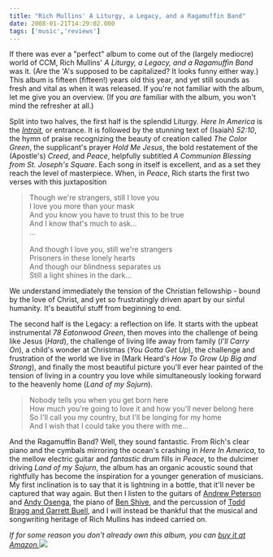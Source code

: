 ```yaml
---
title: "Rich Mullins' A Liturgy, a Legacy, and a Ragamuffin Band"
date: 2008-01-21T14:29:02.000
tags: ['music','reviews']
---
```


If there was ever a "perfect" album to come out of the (largely mediocre) world of CCM, Rich Mullins' _A Liturgy, a Legacy, and a Ragamuffin Band_ was it. (Are the 'A's supposed to be capitalized? It looks funny either way.) This album is fifteen (fifteen!) years old this year, and yet still sounds as fresh and vital as when it was released. If you're not familiar with the album, let me give you an overview. (If you _are_ familiar with the album, you won't mind the refresher at all.)

Split into two halves, the first half is the splendid Liturgy. _Here In America_ is the [_Introit_](http://en.wikipedia.org/wiki/Introit), or entrance. It is followed by the stunning text of (Isaiah) _52:10_, the hymn of praise recognizing the beauty of creation called _The Color Green_, the supplicant's prayer _Hold Me Jesus_, the bold restatement of the (Apostle's) _Creed_, and _Peace_, helpfully subtitled _A Communion Blessing from St. Joseph's Square_. Each song in itself is excellent, and as a set they reach the level of masterpiece. When, in _Peace_, Rich starts the first two verses with this juxtaposition

> Though we're strangers, still I love you  
> I love you more than your mask  
> And you know you have to trust this to be true  
> And I know that's much to ask...
> <br/>
> ...  
> <br/>
> And though I love you, still we're strangers  
> Prisoners in these lonely hearts  
> And though our blindness separates us  
> Still a light shines in the dark...

We understand immediately the tension of the Christian fellowship - bound by the love of Christ, and yet so frustratingly driven apart by our sinful humanity. It's beautiful stuff from beginning to end.

The second half is the Legacy: a reflection on life. It starts with the upbeat instrumental _78 Eatonwood Green_, then moves into the challenge of being like Jesus (_Hard_), the challenge of living life away from family (_I'll Carry On_), a child's wonder at Christmas (_You Gotta Get Up_), the challenge and frustration of the world we live in (Mark Heard's _How To Grow Up Big and Strong_), and finally the most beautiful picture you'll ever hear painted of the tension of living in a country you love while simultaneously looking forward to the heavenly home (_Land of my Sojurn_).

> Nobody tells you when you get born here  
> How much you're going to love it and how you'll never belong here  
> So I'll call you my country, but I'll be longing for my home  
>And I wish that I could take you there with me...

And the Ragamuffin Band? Well, they sound fantastic. From Rich's clear piano and the cymbals mirroring the ocean's crashing in _Here In America_, to the mellow electric guitar and _fantastic_ drum fills in _Peace_, to the dulcimer driving _Land of my Sojurn_, the album has an organic acoustic sound that rightfully has become the inspiration for a younger generation of musicians. My first inclination is to say that it is lightning in a bottle, that it'll never be captured that way again. But then I listen to the guitars of [Andrew Peterson](http://www.andrew-peterson.com) and [Andy Osenga](http://www.andrewosenga.com), the piano of [Ben Shive](http://www.benshive.com), and the percussion of [Todd Bragg and Garrett Buell](http://www.caedmonscall.com), and I will instead be thankful that the musical and songwriting heritage of Rich Mullins has indeed carried on.

_If for some reason you don't already own this album, you can [buy it at Amazon.](http://www.amazon.com/gp/redirect.html?ie=UTF8&location=http%3A%2F%2Fwww.amazon.com%2FLiturgy-Legacy-Ragamuffin-Band%2Fdp%2FB0000004SD%3Fie%3DUTF8%26s%3Dmusic%26qid%3D1200925650%26sr%3D8-2&tag=scifirev-20&linkCode=ur2&camp=1789&creative=9325)![](http://www.assoc-amazon.com/e/ir?t=scifirev-20&l=ur2&o=1)_
